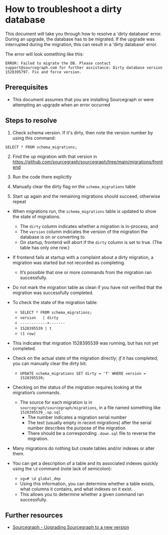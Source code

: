 # How to troubleshoot a dirty database

This document will take you through how to resolve a 'dirty database' error. During an upgrade, the database has to be migrated. If the upgrade was interrupted during the migration, this can result in a 'dirty database' error.

The error will look something like this:

```
ERROR: Failed to migrate the DB. Please contact support@sourcegraph.com for further assistance: Dirty database version 1528395797. Fix and force version.
```

## Prerequisites

* This document assumes that you are installing Sourcegraph or were attempting an upgrade when an error occurred

## Steps to resolve

1. Check schema version. If it's dirty, then note the version number by using this command:

`SELECT * FROM schema_migrations;`

2. Find the up migration with that version in https://github.com/sourcegraph/sourcegraph/tree/main/migrations/frontend

3. Run the code there explicitly
4. Manually clear the dirty flag on the `schema_migrations` table
5. Start up again and the remaining migrations should succeed, otherwise repeat

* When migrations run, the `schema_migrations` table is updated to show the state of migrations.
  * The `dirty` column indicates whether a migration is in-process, and
  * The `version` column indicates the version of the migration the database is on or converting to.
  * On startup, frontend will abort if the `dirty` column is set to true. (The table has only one row.)
* If frontend fails at startup with a complaint about a dirty migration, a migration was started but not recorded as completing.
  * It’s possible that one or more commands from the migration ran successfully.
* Do not mark the migration table as clean if you have not verified that the migration was successfully completed.
* To check the state of the migration table:
  * `SELECT * FROM schema_migrations;`
  * `version   | dirty`
  * `------------+-------`
  * `1528395539 | t`
  * `(1 row)`

* This indicates that migration 1528395539 was running, but has not yet completed.
* Check on the actual state of the migration directly; *if* it has completed, you can manually clear the dirty bit:
  * `UPDATE schema_migrations SET dirty = 'f' WHERE version = 1528395539;`
* Checking on the status of the migration requires looking at the migration’s commands.
  * The source for each migration is in `sourcegraph/sourcegraph/migrations`, in a file named something like `1528395539_.up.sql`
    * The number indicates a migration serial number
    * The text (usually empty in recent migrations) after the serial number describes the purpose of the migration
    * There should be a corresponding `.down.sql` file to reverse the migration.
* Many migrations do nothing but create tables and/or indexes or alter them.
* You can get a description of a table and its associated indexes quickly using the `\d` command (note lack of semicolon):
  * `sg=# \d global_dep`
  * Using this information, you can determine whether a table exists, what columns it contains, and what indexes on it exist.
  * This allows you to determine whether a given command ran successfully.

## Further resources

* [Sourcegraph - Upgrading Sourcegraph to a new version](https://docs.sourcegraph.com/admin/updates)
